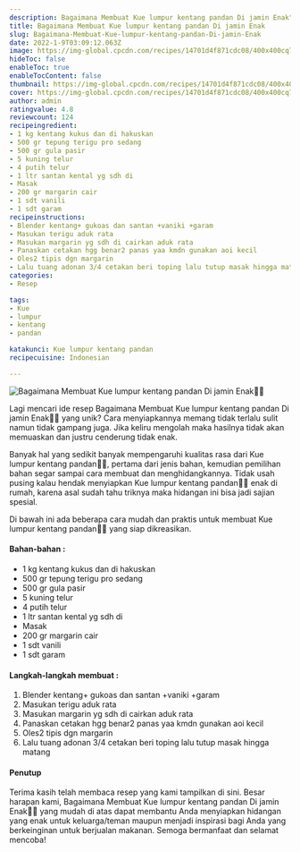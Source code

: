 ```yaml
---
description: Bagaimana Membuat Kue lumpur kentang pandan Di jamin Enak"
title: Bagaimana Membuat Kue lumpur kentang pandan Di jamin Enak
slug: Bagaimana-Membuat-Kue-lumpur-kentang-pandan-Di-jamin-Enak
date: 2022-1-9T03:09:12.063Z
image: https://img-global.cpcdn.com/recipes/14701d4f871cdc08/400x400cq70/photo.jpg
hideToc: false
enableToc: true
enableTocContent: false
thumbnail: https://img-global.cpcdn.com/recipes/14701d4f871cdc08/400x400cq70/photo.jpg
cover: https://img-global.cpcdn.com/recipes/14701d4f871cdc08/400x400cq70/photo.jpg
author: admin
ratingvalue: 4.8
reviewcount: 124
recipeingredient:
- 1 kg kentang kukus dan di hakuskan
- 500 gr tepung terigu pro sedang
- 500 gr gula pasir
- 5 kuning telur
- 4 putih telur
- 1 ltr santan kental yg sdh di
- Masak
- 200 gr margarin cair
- 1 sdt vanili
- 1 sdt garam
recipeinstructions:
- Blender kentang+ gukoas dan santan +vaniki +garam
- Masukan terigu aduk rata
- Masukan margarin yg sdh di cairkan aduk rata
- Panaskan cetakan hgg benar2 panas yaa kmdn gunakan aoi kecil
- Oles2 tipis dgn margarin
- Lalu tuang adonan 3/4 cetakan beri toping lalu tutup masak hingga matang
categories:
- Resep

tags:
- Kue
- lumpur
- kentang
- pandan

katakunci: Kue lumpur kentang pandan
recipecuisine: Indonesian

---
```


![Bagaimana Membuat Kue lumpur kentang pandan Di jamin Enak👩‍🍳](https://img-global.cpcdn.com/recipes/14701d4f871cdc08/400x400cq70/photo.jpg)

Lagi mencari ide resep Bagaimana Membuat Kue lumpur kentang pandan Di jamin Enak👩‍🍳 yang unik? Cara menyiapkannya memang tidak terlalu sulit namun tidak gampang juga. Jika keliru mengolah maka hasilnya tidak akan memuaskan dan justru cenderung tidak enak.

Banyak hal yang sedikit banyak mempengaruhi kualitas rasa dari Kue lumpur kentang pandan👩‍🍳, pertama dari jenis bahan, kemudian pemilihan bahan segar sampai cara membuat dan menghidangkannya. Tidak usah pusing kalau hendak menyiapkan Kue lumpur kentang pandan👩‍🍳 enak di rumah, karena asal sudah tahu triknya maka hidangan ini bisa jadi sajian spesial.

Di bawah ini ada beberapa cara mudah dan praktis untuk membuat Kue lumpur kentang pandan👩‍🍳 yang siap dikreasikan.

<!--inarticleads1-->

#### Bahan-bahan :

- 1 kg kentang kukus dan di hakuskan
- 500 gr tepung terigu pro sedang
- 500 gr gula pasir
- 5 kuning telur
- 4 putih telur
- 1 ltr santan kental yg sdh di
- Masak
- 200 gr margarin cair
- 1 sdt vanili
- 1 sdt garam

<!--inarticleads2-->

#### Langkah-langkah membuat :

1. Blender kentang+ gukoas dan santan +vaniki +garam
1. Masukan terigu aduk rata
1. Masukan margarin yg sdh di cairkan aduk rata
1. Panaskan cetakan hgg benar2 panas yaa kmdn gunakan aoi kecil
1. Oles2 tipis dgn margarin
1. Lalu tuang adonan 3/4 cetakan beri toping lalu tutup masak hingga matang

#### Penutup

Terima kasih telah membaca resep yang kami tampilkan di sini. Besar harapan kami, Bagaimana Membuat Kue lumpur kentang pandan Di jamin Enak👩‍🍳 yang mudah di atas dapat membantu Anda menyiapkan hidangan yang enak untuk keluarga/teman maupun menjadi inspirasi bagi Anda yang berkeinginan untuk berjualan makanan. Semoga bermanfaat dan selamat mencoba!